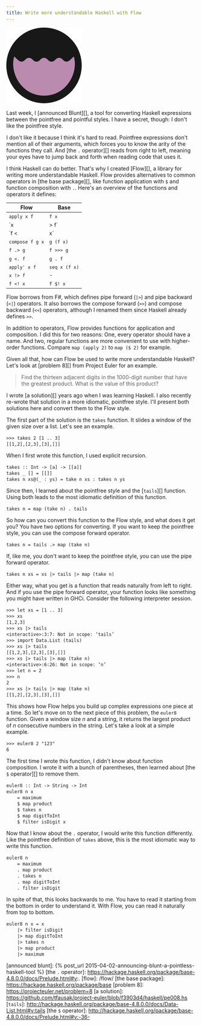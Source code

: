 ```yaml
---
title: Write more understandable Haskell with Flow
---
```


![Flow's logo][]

Last week, I [announced Blunt][],
a tool for converting Haskell expressions between the pointfree and pointful styles.
I have a secret, though:
I don't like the pointfree style.

I don't like it because I think it's hard to read.
Pointfree expressions don't mention all of their arguments,
which forces you to know the arity of the functions they call.
And [the `.` operator][] reads from right to left,
meaning your eyes have to jump back and forth when reading code that uses it.

I think Haskell can do better.
That's why I created [Flow][],
a library for writing more understandable Haskell.
Flow provides alternatives to common operators in [the base package][],
like function application with `$` and function composition with `.`.
Here's an overview of the functions and operators it defines:

Flow            | Base
--------------- | -------------
`apply x f`     | `f x`
`x |> f`        | `x & f`
`f <| x`        | `f $ x`
`compose f g x` | `g (f x)`
`f .> g`        | `f >>> g`
`g <. f`        | `g . f`
`apply' x f`    | `seq x (f x)`
`x !> f`        | -
`f <! x`        | `f $! x`

Flow borrows from F#,
which defines pipe forward (`|>`) and pipe backward (`<|`) operators.
It also borrows the compose forward (`>>`) and compose backward (`<<`) operators,
although I renamed them since Haskell already defines `>>`.

In addition to operators,
Flow provides functions for application and composition.
I did this for two reasons:
One, every operator should have a name.
And two, regular functions are more convenient to use with higher-order functions.
Compare `map (apply 2)` to `map ($ 2)` for example.

Given all that,
how can Flow be used to write more understandable Haskell?
Let's look at [problem 8][] from Project Euler for an example.

> Find the thirteen adjacent digits in the 1000-digit number that have the greatest product. What is the value of this product?

I wrote [a solution][] years ago when I was learning Haskell.
I also recently re-wrote that solution in a more idiomatic, pointfree style.
I'll present both solutions here
and convert them to the Flow style.

The first part of the solution is the `takes` function.
It slides a window of the given size over a list.
Let's see an example.

    >>> takes 2 [1 .. 3]
    [[1,2],[2,3],[3],[]]

When I first wrote this function,
I used explicit recursion.

    takes :: Int -> [a] -> [[a]]
    takes _ [] = [[]]
    takes n xs@(_ : ys) = take n xs : takes n ys

Since then,
I learned about the pointfree style and the [`tails`][] function.
Using both leads to the most idiomatic definition of this function.

    takes n = map (take n) . tails

So how can you convert this function to the Flow style,
and what does it get you?
You have two options for converting.
If you want to keep the pointfree style,
you can use the compose forward operator.

    takes n = tails .> map (take n)

If, like me, you don't want to keep the pointfree style,
you can use the pipe forward operator.

    takes n xs = xs |> tails |> map (take n)

Either way, what you get is a function that reads naturally from left to right.
And if you use the pipe forward operator,
your function looks like something you might have written in GHCi.
Consider the following interpreter session.

    >>> let xs = [1 .. 3]
    >>> xs
    [1,2,3]
    >>> xs |> tails
    <interactive>:3:7: Not in scope: ‘tails’
    >>> import Data.List (tails)
    >>> xs |> tails
    [[1,2,3],[2,3],[3],[]]
    >>> xs |> tails |> map (take n)
    <interactive>:6:26: Not in scope: ‘n’
    >>> let n = 2
    >>> n
    2
    >>> xs |> tails |> map (take n)
    [[1,2],[2,3],[3],[]]

This shows how Flow helps you build up complex expressions one piece at a time.
So let's move on to the next piece of this problem, the `euler8` function.
Given a window size *n* and a string, it returns the largest product of *n* consecutive numbers in the string.
Let's take a look at a simple example.

    >>> euler8 2 "123"
    6

The first time I wrote this function,
I didn't know about function composition.
I wrote it with a bunch of parentheses,
then learned about [the `$` operator][] to remove them.

    euler8 :: Int -> String -> Int
    euler8 n x
        = maximum
        $ map product
        $ takes n
        $ map digitToInt
        $ filter isDigit x

Now that I know about the `.` operator,
I would write this function differently.
Like the pointfree definition of `takes` above,
this is the most idiomatic way to write this function.

    euler8 n
        = maximum
        . map product
        . takes n
        . map digitToInt
        . filter isDigit

In spite of that, this looks backwards to me.
You have to read it starting from the bottom in order to understand it.
With Flow, you can read it naturally from top to bottom.

    euler8 n x = x
        |> filter isDigit
        |> map digitToInt
        |> takes n
        |> map product
        |> maximum

[flow's logo]: /static/images/2015/04/09/flow.svg
[announced blunt]: {% post_url 2015-04-02-announcing-blunt-a-pointless-haskell-tool %}
[the `.` operator]: https://hackage.haskell.org/package/base-4.8.0.0/docs/Prelude.html#v:.
[flow]: /flow/
[the base package]: https://hackage.haskell.org/package/base
[problem 8]: https://projecteuler.net/problem=8
[a solution]: https://github.com/tfausak/project-euler/blob/f3903d4/haskell/pe008.hs
[`tails`]: http://hackage.haskell.org/package/base-4.8.0.0/docs/Data-List.html#v:tails
[the `$` operator]: http://hackage.haskell.org/package/base-4.8.0.0/docs/Prelude.html#v:-36-
